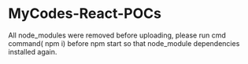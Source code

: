 # MyCodes-React-POCs
All node_modules were removed before uploading, please run cmd command( npm i) before npm start so that node_module dependencies installed again.
